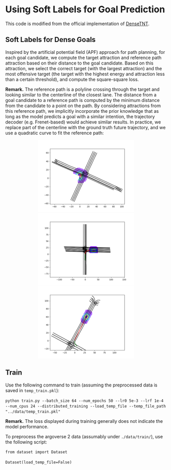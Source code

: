 # Using Soft Labels for Goal Prediction

This code is modified from the official implementation of [DenseTNT](https://github.com/Tsinghua-MARS-Lab/DenseTNT).

## Soft Labels for Dense Goals

Inspired by the artificial potential field (APF) approach for path planning, for each goal candidate, we compute the target attraction and reference path attraction based on their distance to the goal candidate. Based on this attraction, we select the correct target (with the largest attraction) and the most offensive target (the target with the highest energy and attraction less than a certain threshold), and compute the square-square loss.

**Remark.** The reference path is a polyline crossing through the target and looking similar to the centerline of the closest lane. The distance from a goal candidate to a reference path is computed by the minimum distance from the candidate to a point on the path. By considering attractions from this reference path, we implicitly incorporate the prior knowledge that as long as the model predicts a goal with a similar intention, the trajectory decoder (e.g. Frenet-based) would achieve similar results. In practice, we replace part of the centerline with the ground truth future trajectory, and we use a quadratic curve to fit the reference path:
<p align="center">
  <img src="./figures/dense_goal_heatmap_example-1.png" alt="dense_goal_example-1.png" width="300"/>
  <img src="./figures/dense_goal_heatmap_example-2.png" alt="dense_goal_example-1.png" width="300"/>
  <img src="./figures/dense_goal_heatmap_example-3.png" alt="dense_goal_example-1.png" width="300"/>
</p>

## Train

Use the following command to train (assuming the preprocessed data is saved in ```temp_train.pkl```):

```python train.py --batch_size 64 --num_epochs 50 --lr0 5e-3 --lrf 1e-4 --num_cpus 24 --distributed_training --load_temp_file --temp_file_path "../data/temp_train.pkl"```

**Remark.** The loss displayed during training generally does not indicate the model performance.

To preprocess the argoverse 2 data (assumably under ```./data/train/```), use the following script:

```
from dataset import Dataset

Dataset(load_temp_file=False)
```
